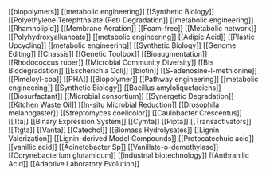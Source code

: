 [[biopolymers]]
[[metabolic engineering]]
[[Synthetic Biology]]
[[Polyethylene Terephthalate (Pet) Degradation]]
[[metabolic engineering]]
[[Rhamnolipid]]
[[Membrane Aeration]]
[[Foam-free]]
[[Metabolic network]]
[[Polyhydroxyalkanoate]]
[[metabolic engineering]]
[[Adipic Acid]]
[[Plastic Upcycling]]
[[metabolic engineering]]
[[Synthetic Biology]]
[[Genome Editing]]
[[Chassis]]
[[Genetic Toolbox]]
[[Bioaugmentation]]
[[Rhodococcus ruber]]
[[Microbial Community Diversity]]
[[Bts Biodegradation]]
[[Escherichia Coli]]
[[biotin]]
[[S-adenosine-l-methionine]]
[[Pimeloyl-coa]]
[[PHA]]
[[Biopolymer]]
[[Pathway engineering]]
[[metabolic engineering]]
[[Synthetic Biology]]
[[Bacillus amyloliquefaciens]]
[[Biosurfactant]]
[[Microbial consortium]]
[[Synergetic Degradation]]
[[Kitchen Waste Oil]]
[[In-situ Microbial Reduction]]
[[Drosophila melanogaster]]
[[Streptomyces coelicolor]]
[[Caulobacter Crescentus]]
[[Tta]]
[[Binary Expression System]]
[[Cymta]]
[[Pipta]]
[[Transactivators]]
[[Ttgta]]
[[Vanta]]
[[Catechol]]
[[Biomass Hydrolysates]]
[[Lignin Valorization]]
[[Lignin-derived Model Compounds]]
[[Protocatechuic acid]]
[[vanillic acid]]
[[Acinetobacter Sp]]
[[Vanillate-o-demethylase]]
[[Corynebacterium glutamicum]]
[[industrial biotechnology]]
[[Anthranilic Acid]]
[[Adaptive Laboratory Evolution]]
